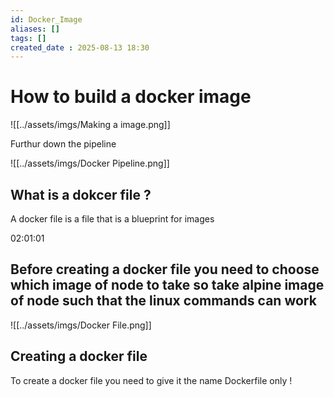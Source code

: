 ```yaml
---
id: Docker_Image
aliases: []
tags: []
created_date : 2025-08-13 18:30
---
```


# How to build a docker image 

![[../assets/imgs/Making a image.png]]

Furthur down the pipeline 

![[../assets/imgs/Docker Pipeline.png]]
## What is a dokcer file ? 

A docker file is a file that is a blueprint for images 

02:01:01


## Before creating a docker file you need to choose which image of node to take so take alpine image of node such that the linux commands can work 

![[../assets/imgs/Docker File.png]]

## Creating a docker file 

To create a docker file you need to give it the name Dockerfile only !

```Dockerfile

```

